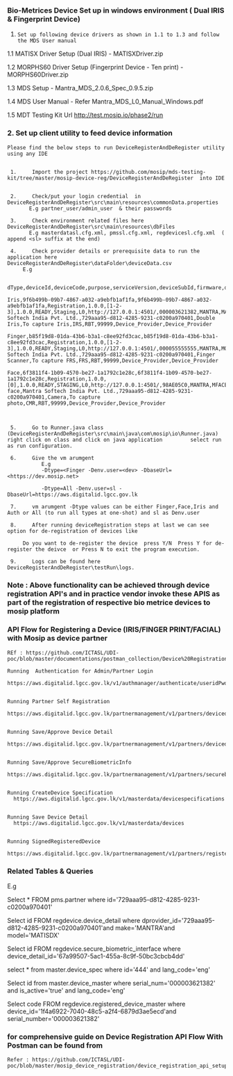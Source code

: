 ### Bio-Metrices Device Set up in windows environment ( Dual IRIS & Fingerprint Device)


 1.     Set up following device drivers as shown in 1.1 to 1.3 and follow the MDS User manual 


 1.1    MATISX Driver Setup (Dual IRIS) 
         - MATISXDriver.zip

 1.2     MORPHS60 Driver Setup (Fingerprint Device - Ten print)
        - MORPHS60Driver.zip

 1.3     MDS Setup 
        - Mantra_MDS_2.0.6_Spec_0.9.5.zip

 1.4     MDS User Manual 
          - Refer Mantra_MDS_L0_Manual_Windows.pdf 

 1.5     MDT Testing Kit Url
          http://test.mosip.io/phase2/run


 
 ### 2. Set up client utility to feed device information


	Please find the below steps to run DeviceRegisterAndDeRegister utility using any IDE

	 
	 1.     Import the project https://github.com/mosip/mds-testing-kit/tree/master/mosip-device-reg/DeviceRegisterAndDeRegister  into IDE

	 
  	 2.     Check/put your login credential  in DeviceRegisterAndDeRegister\src\main\resources\commonData.properties
		   E.g partner_user/admin_user	& their passwords

	 3.     Check environment related files here DeviceRegisterAndDeRegister\src\main\resources\dbFiles
		   E.g masterdatasl.cfg.xml, pmssl.cfg.xml, regdevicesl.cfg.xml  ( append <sl> suffix at the end)

	 4.     Check provider details or prerequisite data to run the application here  DeviceRegisterAndDeRegister\dataFolder\deviceData.csv
		 E.g
                                  
		dType,deviceId,deviceCode,purpose,serviceVersion,deviceSubId,firmware,deviceStatus,env,certification,callbackId,serialNo,make,model,type,deviceSubType,deviceProvider,deviceProviderId,name,description,deviceTypeCode,zoneCode,regCenterId,partnerType,policyGroup
             
	Iris,9f6b499b-09b7-4867-a032-a9ebfb1af1fa,9f6b499b-09b7-4867-a032-a9ebfb1af1fa,Registration,1.0.0,[1-2-3],1.0.0,READY,Staging,L0,http://127.0.0.1:4501/,000003621382,MANTRA,MATISDX,Iris,Double,Mantra Softech India Pvt. Ltd.,729aaa95-d812-4285-9231-c0200a970401,Double Iris,To capture Iris,IRS,RBT,99999,Device_Provider,Device_Provider
             
	Finger,b85f19d8-01da-43b6-b3a1-c8ee92fd3cac,b85f19d8-01da-43b6-b3a1-c8ee92fd3cac,Registration,1.0.0,[1-2-3],1.0.0,READY,Staging,L0,http://127.0.0.1:4501/,000055555555,MANTRA,MORPHS60,Finger,Slap,Mantra Softech India Pvt. Ltd.,729aaa95-d812-4285-9231-c0200a970401,Finger Scanner,To capture FRS,FRS,RBT,99999,Device_Provider,Device_Provider
             
	Face,6f3811f4-1b09-4570-be27-1a1792c1e28c,6f3811f4-1b09-4570-be27-1a1792c1e28c,Registration,1.0.0,[0],1.0.0,READY,STAGING,L0,http://127.0.0.1:4501/,98AE05C0,MANTRA,MFACE,Face,Full face,Mantra Softech India Pvt. Ltd.,729aaa95-d812-4285-9231-c0200a970401,Camera,To capture photo,CMR,RBT,99999,Device_Provider,Device_Provider



	 5.     Go to Runner.java class (DeviceRegisterAndDeRegister\src\main\java\com\mosip\io\Runner.java) right click on class and click on java application 		select run as run configuration.

	 6.     Give the vm arumgent 
		       E.g 
		       -Dtype=<Finger -Denv.user=<dev> -DbaseUrl=<https://dev.mosip.net>

		       -Dtype=All -Denv.user=sl -DbaseUrl=https://aws.digitalid.lgcc.gov.lk		

	 7.     vm arumgent -Dtype values can be either Finger,Face,Iris and Auth or All (to run all types at one-shot) and sl as Denv.user

	 8.     After running deviceRegistration steps at last we can see option for de-registration of devices like

		 Do you want to de-register the device  press Y/N  Press Y for de-register the deivce  or Press N to exit the program execution.

	 9.     Logs can be found here DeviceRegisterAndDeRegister\testRun\logs.


	
 ### Note : Above functionality can be achieved through device registration API's and in practice vendor invoke these APIS as part of the registration of respective  		  bio metrice devices to mosip platform
		

 ### API Flow for Registering a Device (IRIS/FINGER PRINT/FACIAL) with Mosip as device partner 
    REf : https://github.com/ICTASL/UDI-poc/blob/master/documentations/postman_collection/Device%20Registration%20Flow.postman_collection.json

    Running  Authentication for Admin/Partner Login    
      https://aws.digitalid.lgcc.gov.lk/v1/authmanager/authenticate/useridPwd

  
    Running Partner Self Registration    
        https://aws.digitalid.lgcc.gov.lk/partnermanagement/v1/partners/devicedetail


    Running Save/Approve Device Detail
      https://aws.digitalid.lgcc.gov.lk/partnermanagement/v1/partners/devicedetail

   
    Running Save/Approve SecureBiometricInfo  
      https://aws.digitalid.lgcc.gov.lk/partnermanagement/v1/partners/securebiometricinterface

    
    Running CreateDevice Specification 
      https://aws.digitalid.lgcc.gov.lk/v1/masterdata/devicespecifications


    Running Save Device Detail  
      https://aws.digitalid.lgcc.gov.lk/v1/masterdata/devices

  
    Running SignedRegisteredDevice
      https://aws.digitalid.lgcc.gov.lk/partnermanagement/v1/partners/registereddevices




### Related Tables & Queries

E.g

  Select * FROM pms.partner where id='729aaa95-d812-4285-9231-c0200a970401'

  Select id FROM regdevice.device_detail where dprovider_id='729aaa95-d812-4285-9231-c0200a970401'and make='MANTRA'and model='MATISDX'

  Select id FROM regdevice.secure_biometric_interface where device_detail_id='67a99507-5ac1-455a-8c9f-50bc3cbcb4dd'

  select * from master.device_spec where id='444' and lang_code='eng'

  Select id from master.device_master where serial_num='000003621382' and is_active='true' and lang_code='eng'

  Select code FROM regdevice.registered_device_master where device_id='1f4a6922-7040-48c5-a2f4-6879d3ae5ecd'and serial_number='000003621382'


### for comprehensive guide on Device Registration API Flow With Postman can be found from 
    Refer : https://github.com/ICTASL/UDI-poc/blob/master/mosip_device_registration/device_registration_api_setup_guide.docx	

 
 
 
 





